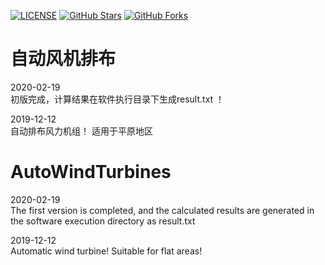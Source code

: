 [![LICENSE](https://img.shields.io/github/license/mashape/apistatus.svg?style=flat-square&label=LICENSE)](https://github.com/kyarazhan/AutoWindTurbines/master/LICENSE)
[![GitHub Stars](https://img.shields.io/github/stars/kyarazhan/AutoWindTurbines.svg?style=flat-square&label=Stars&logo=github)](https://github.com/kyarazhan/AutoWindTurbines/stargazers)
[![GitHub Forks](https://img.shields.io/github/forks/kyarazhan/AutoWindTurbines.svg?style=flat-square&label=Forks&logo=github)](https://github.com/kyarazhan/AutoWindTurbines/fork)


# 自动风机排布

2020-02-19  
初版完成，计算结果在软件执行目录下生成result.txt ！

2019-12-12  
自动排布风力机组！
适用于平原地区

# AutoWindTurbines

2020-02-19  
The first version is completed, and the calculated results are generated in the software execution directory as result.txt

2019-12-12  
Automatic wind turbine!
Suitable for flat areas!
